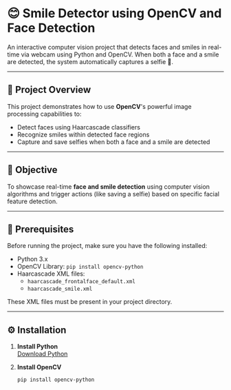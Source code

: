# 😊 Smile Detector using OpenCV and Face Detection

An interactive computer vision project that detects faces and smiles in real-time via webcam using Python and OpenCV. When both a face and a smile are detected, the system automatically captures a selfie 📸.

---

## 📌 Project Overview

This project demonstrates how to use **OpenCV**'s powerful image processing capabilities to:
- Detect faces using Haarcascade classifiers
- Recognize smiles within detected face regions
- Capture and save selfies when both a face and a smile are detected

---

## 🎯 Objective

To showcase real-time **face and smile detection** using computer vision algorithms and trigger actions (like saving a selfie) based on specific facial feature detection.

---

## 🧠 Prerequisites

Before running the project, make sure you have the following installed:

- Python 3.x
- OpenCV Library: `pip install opencv-python`
- Haarcascade XML files:
  - `haarcascade_frontalface_default.xml`
  - `haarcascade_smile.xml`

These XML files must be present in your project directory.

---

## ⚙️ Installation

1. **Install Python**  
   [Download Python](https://www.python.org/downloads/)

2. **Install OpenCV**  
   ```bash
   pip install opencv-python
